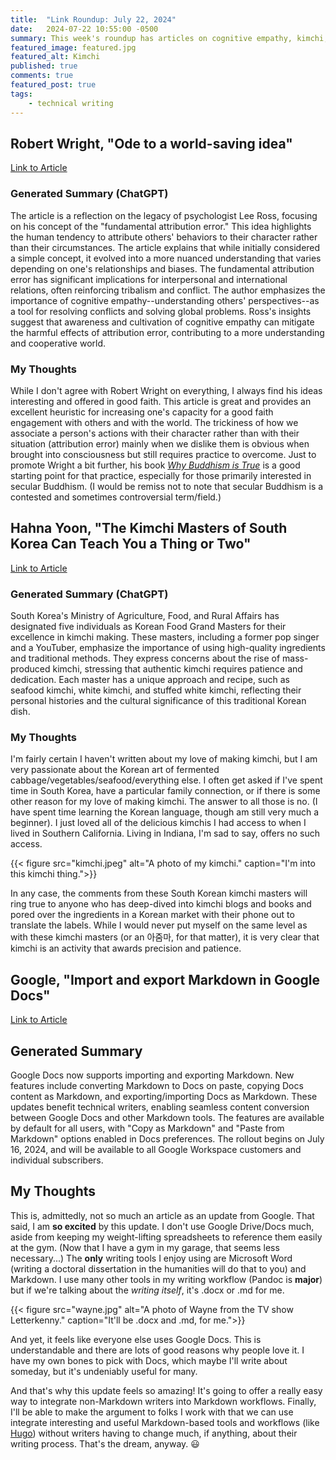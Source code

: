 ```yaml
---
title:  "Link Roundup: July 22, 2024"
date:   2024-07-22 10:55:00 -0500
summary: This week's roundup has articles on cognitive empathy, kimchi, and technical writing workflows. All the best things!
featured_image: featured.jpg
featured_alt: Kimchi
published: true
comments: true
featured_post: true
tags:
    - technical writing
---
```


## Robert Wright, "Ode to a world-saving idea"

[Link to Article](https://nonzero.substack.com/p/ode-to-a-world-saving-idea-f4b)

### Generated Summary (ChatGPT)

The article is a reflection on the legacy of psychologist Lee Ross,
focusing on his concept of the "fundamental attribution error." This
idea highlights the human tendency to attribute others\' behaviors to
their character rather than their circumstances. The article explains
that while initially considered a simple concept, it evolved into a more
nuanced understanding that varies depending on one\'s relationships and
biases. The fundamental attribution error has significant implications
for interpersonal and international relations, often reinforcing
tribalism and conflict. The author emphasizes the importance of
cognitive empathy--understanding others\' perspectives--as a tool for
resolving conflicts and solving global problems. Ross\'s insights
suggest that awareness and cultivation of cognitive empathy can mitigate
the harmful effects of attribution error, contributing to a more
understanding and cooperative world.

### My Thoughts

While I don't agree with Robert Wright on everything, I always find his
ideas interesting and offered in good faith. This article is great and
provides an excellent heuristic for increasing one's capacity for a good
faith engagement with others and with the world. The trickiness of how
we associate a person's actions with their character rather than with their
situation (attribution error) mainly when we dislike them is obvious
when brought into consciousness but still requires practice to overcome.
Just to promote Wright a bit further, his book [*Why Buddhism is True*](https://www.amazon.com/Why-Buddhism-True-Philosophy-Enlightenment/dp/1439195455) is
a good starting point for that practice, especially for those
primarily interested in secular Buddhism. (I would be remiss not to note
that secular Buddhism is a contested and sometimes controversial
term/field.)

## Hahna Yoon, "The Kimchi Masters of South Korea Can Teach You a Thing or Two"

[Link to
Article](https://www.nytimes.com/2024/07/16/dining/south-korea-kimchi-masters.html)

### Generated Summary (ChatGPT) 

South Korea\'s Ministry of Agriculture, Food, and Rural Affairs has
designated five individuals as Korean Food Grand Masters for their
excellence in kimchi making. These masters, including a former pop
singer and a YouTuber, emphasize the importance of using high-quality
ingredients and traditional methods. They express concerns about the
rise of mass-produced kimchi, stressing that authentic kimchi requires
patience and dedication. Each master has a unique approach and recipe,
such as seafood kimchi, white kimchi, and stuffed white kimchi,
reflecting their personal histories and the cultural significance of
this traditional Korean dish.

### My Thoughts

I'm fairly certain I haven't written about my love of making kimchi, but
I am very passionate about the Korean art of fermented
cabbage/vegetables/seafood/everything else. I often get asked if I've
spent time in South Korea, have a particular family connection, or if there is some
other reason for my love of making kimchi. The answer to all those is no.
(I have spent time learning the Korean language, though am still
very much a beginner). I just loved all of the delicious kimchis I had
access to when I lived in Southern California. Living in Indiana, I'm
sad to say, offers no such access.

{{< figure src="kimchi.jpeg"  alt="A photo of my kimchi." caption="I'm into this kimchi thing.">}}

In any case, the comments from these South Korean kimchi masters will
ring true to anyone who has deep-dived into kimchi blogs and books and
pored over the ingredients in a Korean market with their phone out to
translate the labels. While I would never put myself on the same level
as with these kimchi masters (or an 아줌마, for that matter), it is very
clear that kimchi is an activity that awards precision and
patience.

## Google, "Import and export Markdown in Google Docs"

[Link to
Article](https://workspaceupdates.googleblog.com/2024/07/import-and-export-markdown-in-google-docs.html)

## Generated Summary

Google Docs now supports importing and exporting Markdown. New features
include converting Markdown to Docs on paste, copying Docs content as
Markdown, and exporting/importing Docs as Markdown. These updates
benefit technical writers, enabling seamless content conversion between
Google Docs and other Markdown tools. The features are available by
default for all users, with "Copy as Markdown" and "Paste from Markdown"
options enabled in Docs preferences. The rollout begins on July 16,
2024, and will be available to all Google Workspace customers and
individual subscribers.

## My Thoughts 

This is, admittedly, not so much an article as an update from Google.
That said, I am **so excited** by this update. I don't use Google
Drive/Docs much, aside from keeping my weight-lifting spreadsheets to
reference them easily at the gym. (Now that I have a gym in my garage,
that seems less necessary...) The **only** writing tools I enjoy using
are Microsoft Word (writing a doctoral dissertation in the humanities
will do that to you) and Markdown. I use many other tools in my writing
workflow (Pandoc is **major**) but if we're talking about the *writing
itself*, it's .docx or .md for me.

{{< figure src="wayne.jpg"  alt="A photo of Wayne from the TV show Letterkenny." caption="It'll be .docx and .md, for me.">}}

And yet, it feels like everyone else uses Google Docs. This is
understandable and there are lots of good reasons why people love it. I have my own bones to pick with Docs, which maybe I'll write
about someday, but it's undeniably useful for many.

And that's why this update feels so amazing! It's going to offer a
really easy way to integrate non-Markdown writers into Markdown
workflows. Finally, I'll be able to make the argument to folks I work
with that we can use integrate interesting and useful Markdown-based tools and workflows (like [Hugo](/tags/hugo))
without writers having to change much, if anything, about their writing
process. That's the dream, anyway. :smiley:
